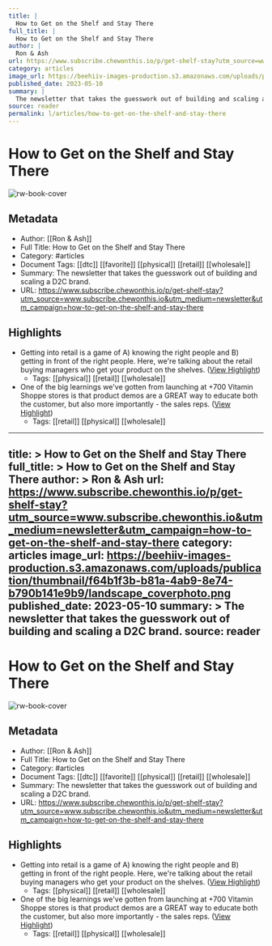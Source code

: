 ```yaml
---
title: |
  How to Get on the Shelf and Stay There
full_title: |
  How to Get on the Shelf and Stay There
author: |
  Ron & Ash
url: https://www.subscribe.chewonthis.io/p/get-shelf-stay?utm_source=www.subscribe.chewonthis.io&utm_medium=newsletter&utm_campaign=how-to-get-on-the-shelf-and-stay-there
category: articles
image_url: https://beehiiv-images-production.s3.amazonaws.com/uploads/publication/thumbnail/f64b1f3b-b81a-4ab9-8e74-b790b141e9b9/landscape_coverphoto.png
published_date: 2023-05-10
summary: |
  The newsletter that takes the guesswork out of building and scaling a D2C brand. 
source: reader
permalink: l/articles/how-to-get-on-the-shelf-and-stay-there
---
```

# How to Get on the Shelf and Stay There

![rw-book-cover](https://beehiiv-images-production.s3.amazonaws.com/uploads/publication/thumbnail/f64b1f3b-b81a-4ab9-8e74-b790b141e9b9/landscape_coverphoto.png)

## Metadata
- Author: [[Ron & Ash]]
- Full Title: How to Get on the Shelf and Stay There
- Category: #articles
- Document Tags: [[dtc]] [[favorite]] [[physical]] [[retail]] [[wholesale]] 
- Summary: The newsletter that takes the guesswork out of building and scaling a D2C brand. 
- URL: https://www.subscribe.chewonthis.io/p/get-shelf-stay?utm_source=www.subscribe.chewonthis.io&utm_medium=newsletter&utm_campaign=how-to-get-on-the-shelf-and-stay-there

## Highlights
- Getting into retail is a game of A) knowing the right people and B) getting in front of the right people. Here, we're talking about the retail buying managers who get your product on the shelves. ([View Highlight](https://read.readwise.io/read/01h2d334gsxk12z904p1d4qfzw))
    - Tags: [[physical]] [[retail]] [[wholesale]] 
- One of the big learnings we've gotten from launching at +700 Vitamin Shoppe stores is that product demos are a GREAT way to educate both the customer, but also more importantly - the sales reps. ([View Highlight](https://read.readwise.io/read/01h2d35fa9zf18x627veywvg14))
    - Tags: [[retail]] [[physical]] [[wholesale]] 


---
title: >
  How to Get on the Shelf and Stay There
full_title: >
  How to Get on the Shelf and Stay There
author: >
  Ron & Ash
url: https://www.subscribe.chewonthis.io/p/get-shelf-stay?utm_source=www.subscribe.chewonthis.io&utm_medium=newsletter&utm_campaign=how-to-get-on-the-shelf-and-stay-there
category: articles
image_url: https://beehiiv-images-production.s3.amazonaws.com/uploads/publication/thumbnail/f64b1f3b-b81a-4ab9-8e74-b790b141e9b9/landscape_coverphoto.png
published_date: 2023-05-10
summary: >
  The newsletter that takes the guesswork out of building and scaling a D2C brand. 
source: reader
---
# How to Get on the Shelf and Stay There

![rw-book-cover](https://beehiiv-images-production.s3.amazonaws.com/uploads/publication/thumbnail/f64b1f3b-b81a-4ab9-8e74-b790b141e9b9/landscape_coverphoto.png)

## Metadata
- Author: [[Ron & Ash]]
- Full Title: How to Get on the Shelf and Stay There
- Category: #articles
- Document Tags: [[dtc]] [[favorite]] [[physical]] [[retail]] [[wholesale]] 
- Summary: The newsletter that takes the guesswork out of building and scaling a D2C brand. 
- URL: https://www.subscribe.chewonthis.io/p/get-shelf-stay?utm_source=www.subscribe.chewonthis.io&utm_medium=newsletter&utm_campaign=how-to-get-on-the-shelf-and-stay-there

## Highlights
- Getting into retail is a game of A) knowing the right people and B) getting in front of the right people. Here, we're talking about the retail buying managers who get your product on the shelves. ([View Highlight](https://read.readwise.io/read/01h2d334gsxk12z904p1d4qfzw))
    - Tags: [[physical]] [[retail]] [[wholesale]] 
- One of the big learnings we've gotten from launching at +700 Vitamin Shoppe stores is that product demos are a GREAT way to educate both the customer, but also more importantly - the sales reps. ([View Highlight](https://read.readwise.io/read/01h2d35fa9zf18x627veywvg14))
    - Tags: [[retail]] [[physical]] [[wholesale]] 


